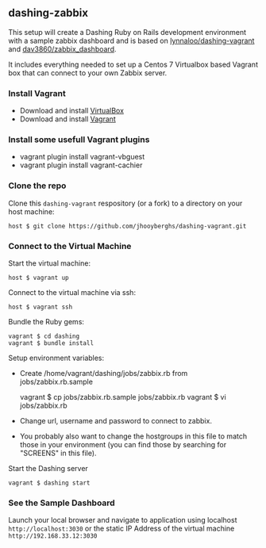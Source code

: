 ## dashing-zabbix

This setup will create a Dashing Ruby on Rails development environment with a sample zabbix dashboard and is based on [lynnaloo/dashing-vagrant](https://github.com/lynnaloo/dashing-vagrant) and [dav3860/zabbix_dashboard](https://github.com/dav3860/zabbix_dashboard).
 
It includes everything needed to set up a Centos 7 Virtualbox based Vagrant box that can connect to your own Zabbix server.

###  Install Vagrant ###

- Download and install [VirtualBox](https://www.virtualbox.org/wiki/Downloads)
- Download and install [Vagrant](http://www.vagrantup.com/downloads.html)

### Install some usefull Vagrant plugins ###
- vagrant plugin install vagrant-vbguest
- vagrant plugin install vagrant-cachier

### Clone the repo ###

Clone this `dashing-vagrant` respository (or a fork) to a directory on your host machine:

    host $ git clone https://github.com/jhooyberghs/dashing-vagrant.git

### Connect to the Virtual Machine ###

Start the virtual machine:

    host $ vagrant up

Connect to the virtual machine via ssh:

    host $ vagrant ssh

Bundle the Ruby gems:

    vagrant $ cd dashing
    vagrant $ bundle install

Setup environment variables:

* Create /home/vagrant/dashing/jobs/zabbix.rb from jobs/zabbix.rb.sample 

    vagrant $ cp jobs/zabbix.rb.sample jobs/zabbix.rb
    vagrant $ vi jobs/zabbix.rb

* Change url, username and password to connect to zabbix. 
* You probably also want to change the hostgroups in this file to match those in your environment (you can find those by searching for "SCREENS" in this file).  


Start the Dashing server

    vagrant $ dashing start

### See the Sample Dashboard

Launch your local browser and navigate to application using localhost `http://localhost:3030`
or the static IP Address of the virtual machine `http://192.168.33.12:3030`
